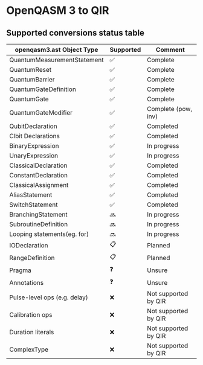 # OpenQASM 3 to QIR

## Supported conversions status table

| openqasm3.ast Object Type      | Supported   | Comment                |
| -------------------------------| ----------- | ---------------------- |
| QuantumMeasurementStatement    | ✅          | Complete               |
| QuantumReset                   | ✅          | Complete               |
| QuantumBarrier                 | ✅          | Complete               |
| QuantumGateDefinition          | ✅          | Complete               |
| QuantumGate                    | ✅          | Complete               |
| QuantumGateModifier            | ✅          | Complete (pow, inv)    |
| QubitDeclaration               | ✅          | Completed              |
| Clbit Declarations             | ✅          | Completed              |
| BinaryExpression               | ✅          | In progress            | 
| UnaryExpression                | ✅          | In progress            |
| ClassicalDeclaration           | ✅          | Completed              |
| ConstantDeclaration            | ✅          | Completed              |
| ClassicalAssignment            | ✅          | Completed              |
| AliasStatement                 | ✅          | Completed              |
| SwitchStatement                | ✅          | Completed              |
| BranchingStatement             | 🔜          | In progress            |
| SubroutineDefinition           | 🔜          | In progress            |
| Looping statements(eg. for)    | 🔜          | In progress            |
| IODeclaration                  | 📋          | Planned                |
| RangeDefinition                | 📋          | Planned                |
| Pragma                         | ❓          | Unsure                 |
| Annotations                    | ❓          | Unsure                 |
| Pulse-level ops (e.g. delay)   | ❌          | Not supported by QIR   |
| Calibration ops                | ❌          | Not supported by QIR   |
| Duration literals              | ❌          | Not supported by QIR   |
| ComplexType                    | ❌          | Not supported by QIR   |
